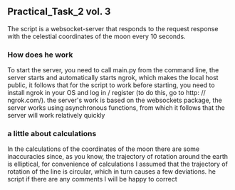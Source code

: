 ## **Practical_Task_2 vol. 3**
The script is a websocket-server that responds to the request response with the celestial coordinates of the moon every 10 seconds.

### How does he work

To start the server, you need to call main.py from the command line, the server starts and automatically starts ngrok, which makes the local host public, it follows that for the script to work before starting, you need to install ngrok in your OS and log in / register (to do this, go to http: // ngrok.com/).
 the server's work is based on the websockets package, the server works using asynchronous functions, from which it follows that the server will work relatively quickly
### a little about calculations

In the calculations of the coordinates of the moon there are some inaccuracies since, as you know, the trajectory of rotation around the earth is elliptical, for convenience of calculations I assumed that the trajectory of rotation of the line is circular, which in turn causes a few deviations.
he script if there are any comments I will be happy to correct